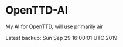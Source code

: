 # OpenTTD-AI
My AI for OpenTTD, will use primarily air

Latest backup: Sun Sep 29 16:00:01 UTC 2019
